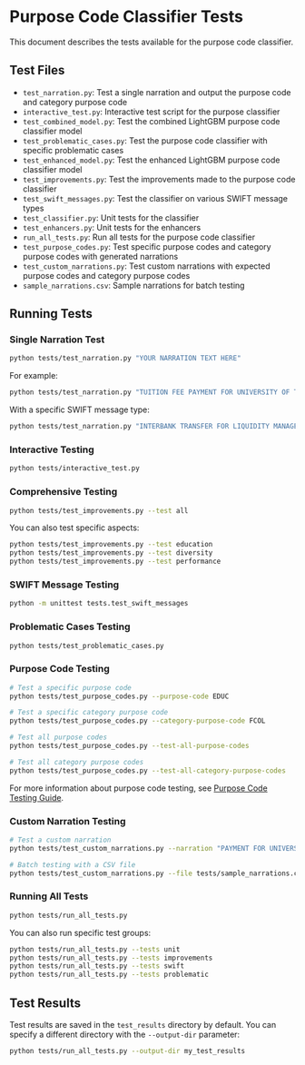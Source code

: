 # Purpose Code Classifier Tests

This document describes the tests available for the purpose code classifier.

## Test Files

- `test_narration.py`: Test a single narration and output the purpose code and category purpose code
- `interactive_test.py`: Interactive test script for the purpose classifier
- `test_combined_model.py`: Test the combined LightGBM purpose code classifier model
- `test_problematic_cases.py`: Test the purpose code classifier with specific problematic cases
- `test_enhanced_model.py`: Test the enhanced LightGBM purpose code classifier model
- `test_improvements.py`: Test the improvements made to the purpose code classifier
- `test_swift_messages.py`: Test the classifier on various SWIFT message types
- `test_classifier.py`: Unit tests for the classifier
- `test_enhancers.py`: Unit tests for the enhancers
- `run_all_tests.py`: Run all tests for the purpose code classifier
- `test_purpose_codes.py`: Test specific purpose codes and category purpose codes with generated narrations
- `test_custom_narrations.py`: Test custom narrations with expected purpose codes and category purpose codes
- `sample_narrations.csv`: Sample narrations for batch testing

## Running Tests

### Single Narration Test

```bash
python tests/test_narration.py "YOUR NARRATION TEXT HERE"
```

For example:
```bash
python tests/test_narration.py "TUITION FEE PAYMENT FOR UNIVERSITY OF TECHNOLOGY"
```

With a specific SWIFT message type:
```bash
python tests/test_narration.py "INTERBANK TRANSFER FOR LIQUIDITY MANAGEMENT" --message-type MT202
```

### Interactive Testing

```bash
python tests/interactive_test.py
```

### Comprehensive Testing

```bash
python tests/test_improvements.py --test all
```

You can also test specific aspects:
```bash
python tests/test_improvements.py --test education
python tests/test_improvements.py --test diversity
python tests/test_improvements.py --test performance
```

### SWIFT Message Testing

```bash
python -m unittest tests.test_swift_messages
```

### Problematic Cases Testing

```bash
python tests/test_problematic_cases.py
```

### Purpose Code Testing

```bash
# Test a specific purpose code
python tests/test_purpose_codes.py --purpose-code EDUC

# Test a specific category purpose code
python tests/test_purpose_codes.py --category-purpose-code FCOL

# Test all purpose codes
python tests/test_purpose_codes.py --test-all-purpose-codes

# Test all category purpose codes
python tests/test_purpose_codes.py --test-all-category-purpose-codes
```

For more information about purpose code testing, see [Purpose Code Testing Guide](purpose_code_testing.md).

### Custom Narration Testing

```bash
# Test a custom narration
python tests/test_custom_narrations.py --narration "PAYMENT FOR UNIVERSITY TUITION" --expected-purpose-code EDUC --expected-category-purpose-code FCOL

# Batch testing with a CSV file
python tests/test_custom_narrations.py --file tests/sample_narrations.csv --output tests/results.csv
```

### Running All Tests

```bash
python tests/run_all_tests.py
```

You can also run specific test groups:
```bash
python tests/run_all_tests.py --tests unit
python tests/run_all_tests.py --tests improvements
python tests/run_all_tests.py --tests swift
python tests/run_all_tests.py --tests problematic
```

## Test Results

Test results are saved in the `test_results` directory by default. You can specify a different directory with the `--output-dir` parameter:

```bash
python tests/run_all_tests.py --output-dir my_test_results
```
